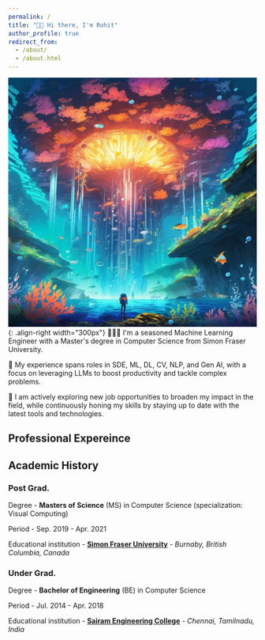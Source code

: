 ```yaml
---
permalink: /
title: "👋🏻 Hi there, I'm Rohit"
author_profile: true
redirect_from: 
  - /about/
  - /about.html
---
```




![](../images/life.png){: .align-right width="300px"}
👨🏻‍💻 I'm a seasoned Machine Learning Engineer with a Master's degree in Computer Science from Simon Fraser University. 

🤖 My experience spans roles in SDE, ML, DL, CV, NLP, and Gen AI, with a focus on leveraging LLMs to boost productivity and tackle complex problems.

💼 I am actively exploring new job opportunities to broaden my impact in the field, while continuously honing my skills by staying up to date with the latest tools and technologies.

## Professional Expereince


## Academic History

### Post Grad.

Degree - **Masters of Science** (MS) in Computer Science (specialization: Visual Computing)   

Period - Sep. 2019 - Apr. 2021

Educational institution - [**Simon Fraser University**](https://www.sfu.ca/) -  *Burnaby, British Columbia, Canada* 

### Under Grad.

Degree - **Bachelor of Engineering** (BE) in Computer Science                                 

Period - Jul. 2014 - Apr. 2018

Educational institution - [**Sairam Engineering College**](https://sairam.edu.in/) - *Chennai, Tamilnadu, India*